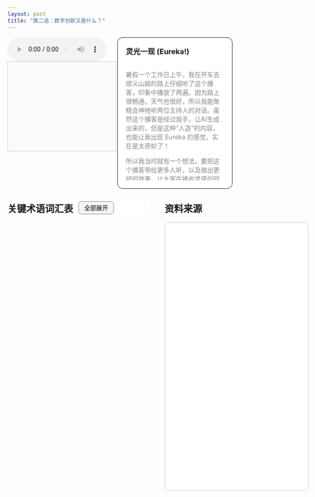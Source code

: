 ```yaml
---
layout: post
title: "第二话：数字创新又是什么？"
---
```


<!-- 上方：音频+字幕 | 灵光一现 -->
<div style="display: flex; gap: 24px; margin-bottom: 2em; align-items: stretch; max-height: 340px; min-height: 240px;">
  <!-- 左上：音频+字幕 -->
  <div style="flex: 2 1 0; display: flex; flex-direction: column; justify-content: flex-start;">
    <audio id="audio-ep2" controls style="width: 100%; max-width: 700px;">
      <source src="/class/assets/podcasts/innovation_ep2.wav" type="audio/wav">
      您的浏览器不支持 audio 元素。
    </audio>
    <div id="lrc-container-ep2" style="width: 100%; max-width: 700px; max-height: 240px; min-height: 180px; overflow-y: auto; border: 1px solid #ccc; padding: 10px; background: #fafbfc; margin-bottom: 1.5em;">
      <ul id="lrc-list-ep2" style="margin:0; padding:0;"></ul>
    </div>
  </div>
  <!-- 右上：灵光一现 -->
  <div style="flex: 1 1 0; border: 1.5px solid #222; border-radius: 12px; padding: 18px; background: #fff; min-width: 220px; display: flex; flex-direction: column;">
    <h3 style="margin-top:0;">灵光一现 (Eureka!)</h3>
    <div style="flex:1; height: 100%; overflow-y: auto; min-height: 120px; color: #888;">
      <p>暑假一个工作日上午，我在开车去顺义山姆的路上仔细听了这个播客，印象中播放了两遍。因为路上很畅通，天气也很好，所以我能聚精会神地听两位主持人的对话。虽然这个播客是经过我手，让AI生成出来的，但是这种“人造”的内容，也能让我出现 Eureka 的感觉，实在是太奇妙了！</p>
      <p>所以我当时就有一个想法，要把这个播客带给更多人听，以及做出更好的效果，让大家在接收灵感的同时，还能即时确认一下知识点，并且看到资料的来源。这就是本播客网页的构思来源。</p>
      <p>回到“数字创新”这一话的内容来，我受到触动的点是“涌现性”、“长引信大爆炸”，以及创新管理的几个阶段——找想法、搜索、筛选想法、实施、捕获价值。这其中蕴含的长期努力以达到质变，以及积累做事习惯的 routines，都让我有极大的共鸣。原来我认为对的事情真的可以在理论里，甚至是《创新管理》看起来这么务虚的理论里得到印证。</p>
      <p>我觉得好的东西，也想分享给大家。共勉。</p>
    </div>
  </div>
</div>

<!-- 下方：关键术语表 | 资料来源 -->
<div style="display: flex; gap: 32px; margin-bottom: 2em;">
  <!-- 左下：关键术语表 -->
  <div style="flex: 1 1 0; min-width: 320px; max-height: 70vh; overflow-y: auto;">
    <div style="position: sticky; top: 0; z-index: 2; background: #fff; display: flex; align-items: center; gap: 12px;">
      <h2 style="margin: 0;">关键术语词汇表</h2>
      <button id="toggle-all-terms" style="padding: 4px 12px; font-size: 0.95em; border-radius: 6px; border: 1px solid #888; background: #f5f5f5; cursor: pointer;">全部展开</button>
    </div>
    <ul id="term-list" style="list-style: none; padding: 0; margin-top: 1em;"></ul>
  </div>
  <!-- 右下：资料来源 -->
  <div style="flex: 1 1 0; min-width: 320px;">
    <h2 style="margin-top: 0;">资料来源</h2>
    <iframe src="/class/assets/podcasts/Chapter_2.pdf" width="100%" height="600px" style="border:1px solid #ccc; border-radius:8px;"></iframe>
  </div>
</div>

<script>
const terms = [
  {
    name: "数字创新 (Digital Innovation)",
    desc: "围绕信息的创建、捕获、存储/检索、处理和通信，以及将它们组合成具有涌现属性的高级系统的一系列技术。"
  },
  {
    name: "涌现属性 (Emergent Properties)",
    desc: "系统作为一个整体所具备的、其各个组成部分单独不具备的特性。在数字系统中，通过集成和连接，能产生超出各部分总和的功能和价值。"
  },
  {
    name: "摩尔定律 (Moore's Law)",
    desc: "一种观察，指出集成电路上可容纳的晶体管数量大约每两年翻一番，导致电子设备性能呈指数级增长，同时成本下降。"
  },
  {
    name: "物联网 (Internet of Things, IoT)",
    desc: "物理设备、车辆、家用电器及其他物品嵌入传感器、软件以及其他技术，通过网络连接，使这些物品能够交换数据。"
  },
  {
    name: "长波理论 (Long Waves)",
    desc: "由尼古拉·康德拉季耶夫提出的经济周期理论，认为经济活动存在50-60年的长期周期，由重大技术变革和创新驱动。"
  },
  {
    name: "技术经济范式 (Techno-Economic Paradigm, TEP)",
    desc: "克里斯·弗里曼和卡洛塔·佩雷斯提出的概念，指一种在特定历史时期影响整个经济和技术体系的通用技术体系和组织原则。"
  },
  {
    name: "生产力悖论 (Productivity Paradox)",
    desc: "指对信息技术进行大量投资后，并未观察到宏观经济层面的生产力显著提升的现象，通常归因于学习曲线和组织适应所需的时间。"
  },
  {
    name: "平台 (Platform)",
    desc: "一种数字基础设施，将不同的参与者（如生产者和消费者）连接起来，使他们能够以传统方式无法实现的方式进行创新或互动，并具有非线性增长的潜力。"
  },
  {
    name: "生态系统 (Ecosystem)",
    desc: "指围绕平台或核心技术形成的相互依赖的组织、个体和技术集合，共同创造和交付价值。"
  },
  {
    name: "众包 (Crowdsourcing)",
    desc: "将原先由内部员工完成的任务，通过开放的呼吁形式，外包给一大群非特定（通常是兼职或志愿）的个体。"
  },
  {
    name: "创新竞赛 (Innovation Contests)",
    desc: "一种开放创新工具，通过提供奖励，邀请大量参与者提交解决方案或想法。"
  },
  {
    name: "创新市场 (Innovation Markets)",
    desc: "将“寻求者”（有创新挑战的企业）和“解决者”（能够提供解决方案的个体或组织）通过在线平台进行匹配。"
  },
  {
    name: "协作平台 (Collaboration Platforms)",
    desc: "旨在促进团队或社区成员之间共享信息、想法和工作成果的在线工具或系统，常用于内部或外部创新活动。"
  },
  {
    name: "大数据 (Big Data)",
    desc: "指规模巨大、增长速度快、类型多样的信息资产，需要创新处理技术才能实现对其的深入分析，以帮助决策和获取洞察。通常用“3V”来概括：容量（Volume）、速度（Velocity）和多样性（Variety）。"
  },
  {
    name: "人工智能 (Artificial Intelligence, AI) / 机器学习 (Machine Learning)",
    desc: "计算机系统能够执行通常需要人类智能的任务，如学习、解决问题和决策。机器学习是AI的一个子集，使系统能够从数据中学习而无需明确编程。"
  },
  {
    name: "负责任创新 (Responsible Innovation)",
    desc: "一种创新方法，强调在技术开发和扩散过程中，预测更广泛的社会、环境和伦理后果，并灵活设计以确保技术的适应性和可控性。"
  }
];

function renderTerms(expandAll = false) {
  const ul = document.getElementById('term-list');
  ul.innerHTML = '';
  terms.forEach((term, idx) => {
    const li = document.createElement('li');
    li.style.marginBottom = '10px';
    li.innerHTML = `
      <div class="term-title" style="font-weight:bold; cursor:pointer; display:flex; align-items:center;">
        <span style="flex:1;">${term.name}</span>
        <span class="arrow" style="transition:transform 0.2s;">${expandAll ? '▼' : '▶'}</span>
      </div>
      <div class="term-desc" style="display:${expandAll ? 'block' : 'none'}; margin-top:6px; color:#444; background:#f8f8f8; border-radius:6px; padding:8px 12px;">
        ${term.desc}
      </div>
    `;
    // 绑定点击事件
    li.querySelector('.term-title').onclick = function() {
      const desc = li.querySelector('.term-desc');
      const arrow = li.querySelector('.arrow');
      if (desc.style.display === 'none') {
        desc.style.display = 'block';
        arrow.textContent = '▼';
      } else {
        desc.style.display = 'none';
        arrow.textContent = '▶';
      }
    };
    ul.appendChild(li);
  });
}

let allExpanded = false;
document.addEventListener('DOMContentLoaded', function() {
  renderTerms(false);
  document.getElementById('toggle-all-terms').onclick = function() {
    allExpanded = !allExpanded;
    renderTerms(allExpanded);
    this.textContent = allExpanded ? '全部折叠' : '全部展开';
  };
});
</script>

<script>
async function fetchLRC(url) {
  const res = await fetch(url);
  return await res.text();
}
function parseLRC(lrc) {
  const lines = lrc.split('\n');
  const result = [];
  const timeExp = /^(\d{2}):(\d{2})\s+/;
  for (let line of lines) {
    const match = timeExp.exec(line);
    if (match) {
      const min = parseInt(match[1]);
      const sec = parseInt(match[2]);
      const time = min * 60 + sec;
      const text = line.replace(timeExp, '').trim();
      result.push({ time, text });
    }
  }
  return result;
}
function renderLRC(lrcArr) {
  const ul = document.getElementById('lrc-list-ep2');
  ul.innerHTML = '';
  lrcArr.forEach((item, idx) => {
    const li = document.createElement('li');
    li.textContent = item.text;
    li.setAttribute('data-idx', idx);
    li.style.listStyle = 'none';
    ul.appendChild(li);
  });
}
function syncLRC(audio, lrcArr) {
  const ul = document.getElementById('lrc-list-ep2');
  audio.addEventListener('timeupdate', () => {
    const currentTime = audio.currentTime;
    let idx = 0;
    for (let i = 0; i < lrcArr.length; i++) {
      if (currentTime >= lrcArr[i].time) idx = i;
      else break;
    }
    ul.querySelectorAll('li').forEach(li => li.classList.remove('active'));
    const activeLi = ul.querySelector(`li[data-idx=\"${idx}\"]`);
    if (activeLi) {
      activeLi.classList.add('active');
      activeLi.scrollIntoView({ behavior: 'smooth', block: 'center' });
    }
  });
}
(async function() {
  const lrcText = await fetchLRC('/class/assets/podcasts/innovation_ep2.txt');
  const lrcArr = parseLRC(lrcText);
  renderLRC(lrcArr);
  const audio = document.getElementById('audio-ep2');
  syncLRC(audio, lrcArr);
})();
</script>
<style>
#lrc-list-ep2 li.active {
  color: #fff;
  background: #0078d7;
  font-weight: bold;
}
#lrc-list-ep2 li {
  padding: 2px 0;
  transition: background 0.2s;
  font-size: 1.08em;
  line-height: 1.7;
}
</style>

